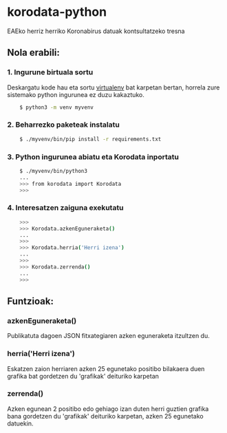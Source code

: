# korodata-python
EAEko herriz herriko Koronabirus datuak kontsultatzeko tresna

## Nola erabili:
### **1.** Ingurune birtuala sortu
Deskargatu kode hau eta sortu [virtualenv](https://virtualenv.pypa.io/en/latest/) bat
karpetan bertan, horrela zure sistemako python ingurunea ez duzu kakaztuko.
```bash
    $ python3 -m venv myvenv
```

### **2.** Beharrezko paketeak instalatu
```bash
    $ ./myvenv/bin/pip install -r requirements.txt
```

### **3.** Python ingurunea abiatu eta Korodata inportatu
```bash
    $ ./myvenv/bin/python3
    ...
    >>> from korodata import Korodata
    >>> 
```
### **4.** Interesatzen zaiguna exekutatu
```bash
    >>>
    >>> Korodata.azkenEguneraketa()
    ...
    >>> 
    >>> Korodata.herria('Herri izena')
    ...
    >>>
    >>> Korodata.zerrenda()
    ...
    >>> 
```

## Funtzioak:
### azkenEguneraketa()
Publikatuta dagoen JSON fitxategiaren azken eguneraketa itzultzen du.
### herria('Herri izena')
Eskatzen zaion herriaren azken 25 egunetako positibo bilakaera duen grafika bat gordetzen du 'grafikak' deituriko karpetan
### zerrenda()
Azken egunean 2 positibo edo gehiago izan duten herri guztien grafika bana gordetzen du 'grafikak' deituriko karpetan, azken 25 egunetako datuekin.



